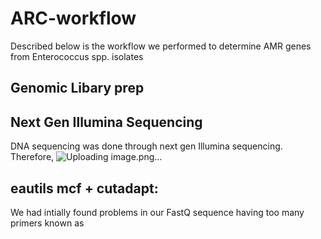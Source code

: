 # ARC-workflow

Described below is the workflow we performed to determine AMR genes from Enterococcus spp. isolates

## Genomic Libary prep
<Finish Later>

## Next Gen Illumina Sequencing

DNA sequencing was done through next gen Illumina sequencing. Therefore, 
![Uploading image.png…]()

## eautils mcf + cutadapt:

We had intially found problems in our FastQ sequence having too many primers known as
